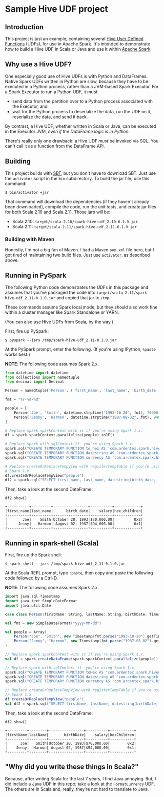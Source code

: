 # Sample Hive UDF project

## Introduction

This project is just an example, containing several
[Hive User Defined Functions][] (UDFs), for use in Apache Spark. It's
intended to demonstrate how to build a Hive UDF in Scala or Java and use it
within [Apache Spark][].

## Why use a Hive UDF?

One especially good use of Hive UDFs is with Python and DataFrames.
Native Spark UDFs written in Python are slow, because they have to be
executed in a Python process, rather than a JVM-based Spark Executor.
For a Spark Executor to run a Python UDF, it must:

* send data from the partition over to a Python process associated with
  the Executor, and
* wait for the Python process to deserialize the data, run the UDF on it,
  reserialize the data, and send it back.

By contrast, a Hive UDF, whether written in Scala or Java, can be executed
in the Executor JVM, _even if the DataFrame logic is in Python_.

There's really only one drawback: a Hive UDF _must_ be invoked via SQL.
You can't call it as a function from the DataFrame API.

## Building

This project builds with [SBT][], but you don't have to download SBT. Just use
the `activator` script in the `bin` subdirectory. To build the jar file, use
this command:

```
$ bin/activator +jar
```

That command will download the dependencies (if they haven't already been
downloaded), compile the code, run the unit tests, and create jar files for
both Scala 2.10 and Scala 2.11. Those jars will be:

* Scala 2.10: `target/scala-2.10/spark-hive-udf_2.10-0.1.0.jar`
* Scala 2.11: `target/scala-2.11/spark-hive-udf_2.11-0.1.0.jar`

### Building with Maven

Honestly, I'm not a big fan of Maven. I had a Maven `pom.xml` file here, but
I got tired of maintaining two build files. Just use `activator`, as described 
above.

## Running in PySpark

The following Python code demonstrates the UDFs in this package and assumes
that you've packaged the code into `target/scala-2.11/spark-hive-udf_2.11-0.1.0.jar`
and copied that jar to `/tmp`.

These commands assume Spark local mode, but they should also work fine within
a cluster manager like Spark Standalone or YARN.

(You can also use Hive UDFs from Scala, by the way.)

First, fire up PySpark:

```
$ pyspark --jars /tmp/spark-hive-udf_2.11-0.1.0.jar
```

At the PySpark prompt, enter the following. (If you're using IPython,
`%paste` works best.)

**NOTE**: The following code assumes Spark 2.x.

```python
from datetime import datetime
from collections import namedtuple
from decimal import Decimal

Person = namedtuple('Person', ('first_name', 'last_name', 'birth_date', 'salary', 'children'))

fmt = "%Y-%m-%d"

people = [
    Person('Joe', 'Smith', datetime.strptime("1993-10-20", fmt), 70000.0, 2),
    Person('Jenny', 'Harmon', datetime.strptime("1987-08-02", fmt), 94000.0, 1)
]

# Replace spark.sparkContext with sc if you're using Spark 1.x.
df = spark.sparkContext.parallelize(people).toDF()

# Replace spark with sqlContext if  you're using Spark 1.x.
spark.sql("CREATE TEMPORARY FUNCTION to_hex AS 'com.ardentex.spark.hiveudf.ToHex'")
spark.sql("CREATE TEMPORARY FUNCTION datestring AS 'com.ardentex.spark.hiveudf.FormatTimestamp'")
spark.sql("CREATE TEMPORARY FUNCTION currency AS 'com.ardentex.spark.hiveudf.FormatCurrency'")

# Replace createOrReplaceTempView with registerTempTable if you're using
# Spark 1.x
df.createOrReplaceTempView("people")
df2 = spark.sql("SELECT first_name, last_name, datestring(birth_date, 'MMMM dd, yyyy') as birth_date, currency(salary, 'en_US') as salary, to_hex(children) as hex_children FROM people")
```

Then, take a look at the second DataFrame:

```
df2.show()

+----------+---------+----------------+----------+------------+
|first_name|last_name|      birth_date|    salary|hex_children|
+----------+---------+----------------+----------+------------+
|       Joe|    Smith|October 20, 1993|$70,000.00|         0x2|
|     Jenny|   Harmon| August 02, 1987|$94,000.00|         0x1|
+----------+---------+----------------+----------+------------+
```

## Running in spark-shell (Scala)

First, fire up the Spark shell:

```
$ spark-shell --jars /tmp/spark-hive-udf_2.11-0.1.0.jar
```

At the Scala REPL prompt, type `:paste`, then copy and paste the following
code followed by a Ctrl-D.

**NOTE**: The following code assumes Spark 2.x.

```scala
import java.sql.Timestamp
import java.text.SimpleDateFormat
import java.util.Date

case class Person(firstName: String, lastName: String, birthDate: Timestamp, salary: Double, children: Int)

val fmt = new SimpleDateFormat("yyyy-MM-dd")

val people = Array(
    Person("Joe", "Smith", new Timestamp(fmt.parse("1993-10-20").getTime), 70000.0, 2),
    Person("Jenny", "Harmon", new Timestamp(fmt.parse("1987-08-02").getTime), 94000.0, 1)
)

// Replace spark.sparkContext with sc if you're using Spark 1.x.
val df = spark.createDataFrame(spark.sparkContext.parallelize(people))

// Replace spark with sqlContext if  you're using Spark 1.x.
spark.sql("CREATE TEMPORARY FUNCTION toHex AS 'com.ardentex.spark.hiveudf.ToHex'")
spark.sql("CREATE TEMPORARY FUNCTION datestring AS 'com.ardentex.spark.hiveudf.FormatTimestamp'")
spark.sql("CREATE TEMPORARY FUNCTION currency AS 'com.ardentex.spark.hiveudf.FormatCurrency'")

// Replace createOrReplaceTempView with registerTempTable if you're using
// Spark 1.x
df.createOrReplaceTempView("people")
val df2 = spark.sql("SELECT firstName, lastName, datestring(birthDate, 'MMMM dd, yyyy') as birthDate, currency(salary, 'en_US') as salary, toHex(children) as hexChildren FROM people")
```

Then, take a look at the second DataFrame:

```
df2.show()

+---------+--------+----------------+----------+-----------+
|firstName|lastName|       birthDate|    salary|hexChildren|
+---------+--------+----------------+----------+-----------+
|      Joe|   Smith|October 20, 1993|$70,000.00|        0x2|
|    Jenny|  Harmon| August 02, 1987|$94,000.00|        0x1|
+---------+--------+----------------+----------+-----------+
```

## "Why did you write these things in Scala?"

Because, after writing Scala for the last 7 years, I find Java annoying. But,
I did include a Java UDF in this repo; take a look at the `FormatCurrency` UDF. 
The others are in Scala and, really, they're not hard to translate
to Java.

[Hive User Defined Functions]: https://cwiki.apache.org/confluence/display/Hive/LanguageManual+UDF
[Apache Spark]: http://spark.apache.org
[SBT]: http://scala-sbt.org
